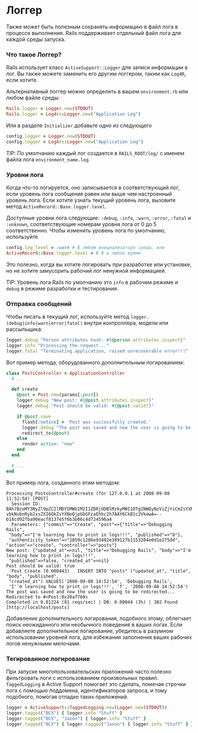 # Логгер

Также может быть полезным сохранять информацию в файл лога в процессе выполнения. Rails поддерживает отдельный файл лога для каждой среды запуска.

### Что такое Логгер?

Rails использует класс `ActiveSupport::Logger` для записи информации в лог. Вы также можете заменить его другим логгером, таким как `Log4R`, если хотите.

Альтернативный логгер можно определить в вашем `environment.rb` или любом файле среды:

```ruby
Rails.logger = Logger.new(STDOUT)
Rails.logger = Log4r::Logger.new("Application Log")
```

Или в разделе `Initializer` добавьте _одно из_ следующего

```ruby
config.logger = Logger.new(STDOUT)
config.logger = Log4r::Logger.new("Application Log")
```

TIP: По умолчанию каждый лог создается в `RAILS_ROOT/log/` с именем файла лога `environment_name.log`.

### Уровни лога

Когда что-то логируется, оно записывается в соответствующий лог, если уровень лога сообщения равен или выше чем настроенный уровень лога. Если хотите узнать текущий уровень лога, вызовите метод `ActiveRecord::Base.logger.level`.

Доступные уровни лога следующие: `:debug`, `:info`, `:warn`, `:error`, `:fatal` и `:unknown`, соответствующие номерам уровня лога от 0 до 5 соответственно. Чтобы изменить уровень лога по умолчанию, используйте

```ruby
config.log_level = :warn # В любом инициализаторе среды, или
ActiveRecord::Base.logger.level = 0 # в любое время
```

Это полезно, когда вы хотите логировать при разработке или установке, но не хотите замусорить рабочий лог ненужной информацией.

TIP: Уровень лога Rails по умолчанию это `info` в рабочем режиме и `debug` в режиме разработки и тестирования.

### Отправка сообщений

Чтобы писать в текущий лог, используйте метод `logger.(debug|info|warn|error|fatal)` внутри контроллера, модели или рассыльщика:

```ruby
logger.debug "Person attributes hash: #{@person.attributes.inspect}"
logger.info "Processing the request..."
logger.fatal "Terminating application, raised unrecoverable error!!!"
```

Вот пример метода, оборудованного дополнительным логированием:

```ruby
class PostsController < ApplicationController
  # ...

  def create
    @post = Post.new(params[:post])
    logger.debug "New post: #{@post.attributes.inspect}"
    logger.debug "Post should be valid: #{@post.valid?}"

    if @post.save
      flash[:notice] = 'Post was successfully created.'
      logger.debug "The post was saved and now the user is going to be redirected..."
      redirect_to(@post)
    else
      render action: "new"
    end
  end

  # ...
end
```

Вот пример лога, созданного этим методом:

```
Processing PostsController#create (for 127.0.0.1 at 2008-09-08 11:52:54) [POST]
  Session ID: BAh7BzoMY3NyZl9pZCIlMDY5MWU1M2I1ZDRjODBlMzkyMWI1OTg2NWQyNzViZjYiCmZsYXNoSUM6J0FjdGl
vbkNvbnRyb2xsZXI6OkZsYXNoOjpGbGFzaEhhc2h7AAY6CkB1c2VkewA=--b18cd92fba90eacf8137e5f6b3b06c4d724596a4
  Parameters: {"commit"=>"Create", "post"=>{"title"=>"Debugging Rails",
 "body"=>"I'm learning how to print in logs!!!", "published"=>"0"},
 "authenticity_token"=>"2059c1286e93402e389127b1153204e0d1e275dd", "action"=>"create", "controller"=>"posts"}
New post: {"updated_at"=>nil, "title"=>"Debugging Rails", "body"=>"I'm learning how to print in logs!!!",
 "published"=>false, "created_at"=>nil}
Post should be valid: true
  Post Create (0.000443)   INSERT INTO "posts" ("updated_at", "title", "body", "published",
 "created_at") VALUES('2008-09-08 14:52:54', 'Debugging Rails',
 'I''m learning how to print in logs!!!', 'f', '2008-09-08 14:52:54')
The post was saved and now the user is going to be redirected...
Redirected to #<Post:0x20af760>
Completed in 0.01224 (81 reqs/sec) | DB: 0.00044 (3%) | 302 Found [http://localhost/posts]
```

Добавление дополнительного логирования, подобного этому, облегчает поиск неожиданного или необычного поведения в ваших логах. Если добавляете дополнительное логирование, убедитесь в разумном использовании уровней лога, для избежания заполнения ваших рабочих логов ненужными мелочами.

### Тегированное логирование

При запуске многопользовательских приложений часто полезно фильтровать логи с использованием произвольных правил. `TaggedLogging` в Active Support помогает это сделать, помечая строчки лога с помощью поддомена, идентификаторов запроса, и тому подобного, помогая отладке таких приложений.

```ruby
logger = ActiveSupport::TaggedLogging.new(Logger.new(STDOUT))
logger.tagged("BCX") { logger.info "Stuff" }                            # Logs "[BCX] Stuff"
logger.tagged("BCX", "Jason") { logger.info "Stuff" }                   # Logs "[BCX] [Jason] Stuff"
logger.tagged("BCX") { logger.tagged("Jason") { logger.info "Stuff" } } # Logs "[BCX] [Jason] Stuff"
```
